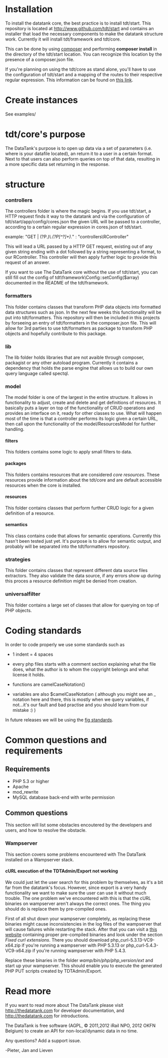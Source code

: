 # Installation

To install the datatank core, the best practice is to install tdt/start. This repository is located at http://www.github.com/tdt/start and contains an installer that load the necessary
components to make the datatank structure work. Currently it will install tdt/framework and tdt/core.

This can be done by using [composer](http://getcomposer.org/) and performing <b>composer install</b> in the directory of the tdt/start location. You can recognize this location
by the presence of a composer.json file.

If you're planning on using the tdt/core as stand alone, you'll have to use the configuration of tdt/start and a mapping of the routes to their respective regular expression. This information 
can be found on [this link](https://github.com/tdt/start/blob/master/app/config/cores.example.json).

# Create instances

See examples/

# tdt/core's purpose

The DataTank's purpose is to open up data via a set of parameters (i.e. where is your datafile located), an return it to a user in a certain format. Next to that users can also perform 
queries on top of that data, resulting in a more specific data set returning in the response. 

# structure

### controllers

The controllers folder is where the magic begins. If you use tdt/start, a HTTP request finds it way to the datatank and via the configuration of tdt/start/app/config/cores.json the given URL will be passed
to a controller, according to a certain regular expression in cores.json of tdt/start.

example:
"GET | (?P<packageresourcestring>.*)\\.(?P<format>[^?]+).*" : "controllers\\RController"

This will lead a URL passed by a HTTP GET request, existing out of any given string ending with a dot followed by a string representing a format, to our RController. This controller will then apply further logic to provide
this request of an answer.

If you want to use The DataTank core without the use of tdt/start, you can still fill out the config of tdt\framework\Config::setConfig($array) documented in the README of the tdt/framework.

### formatters

This folder contains classes that transform PHP data objects into formatted data structures such as json. In the next few weeks this functionality will be put into tdt/formatters. This repository 
will then be included in this projects by forseeing an entry of tdt/formatters in the composer.json file. This will allow for 3rd parties to use tdt/formatters as package to transform PHP objects
and hopefully contribute to this package.

### lib

The lib folder holds libraries that are not avaible through composer, packagist or any other autoload program. Currently it contains a dependency that holds the parse engine that allows us to build our own query language 
called spectql.

### model

The model folder is one of the largest in the entire structure. It allows in functionality to adjust, create and delete and get definitions of resources. It basically puts a layer on top of 
the functionality of CRUD operations and provides an interface on it, ready for other classes to use. What will happen most of the time is that a controller performs its logic given a certain URL, then call upon 
the functionality of the model/ResourcesModel for further handling.

#### filters

This folders contains some logic to apply small filters to data.

#### packages

This folders contains resources that are considered _core_ _resources_. These resources provide information about the tdt/core and are default accessible resources when the core is installed.

#### resources

This folder contains classes that perform further CRUD logic for a given definition of a resource.

#### semantics

This class contains code that allows for semantic operations. Currently this hasn't been tested just yet. It's purpose is to allow for semantic output, and probably will be separated into the
tdt/formatters repository.

### strategies

This folder contains classes that represent different data source files extractors. They also validate the data source, if any errors show up during this proces a resource definition might be
denied from creation.

### universalfilter

This folder contains a large set of classes that allow for querying on top of PHP objects. 

# Coding standards

In order to code properly we use some standards such as

* 1 indent = 4 spaces

* every php files starts with a comment section explaining what the file does, what the author is
  to whom the copyright belongs and what license it holds.
  
* functions are camelCaseNotation()

* variables are also $camelCaseNotation ( although you might see an _ notation here and there, this is mostly when we query variables, if not...it's our fault and bad practise and you should learn from our mistake :) )

In future releases we will be using the [fig standards](http://www.php-fig.org/).

# Common questions and requirements

## Requirements

* PHP 5.3 or higher
* Apache
* mod_rewrite
* MySQL database back-end with write permission

## Common questions

This section will list some obstacles encoutered by the developers and users, and how to resolve the obstacle.

### Wampserver

This section covers some problems encountered with The DataTank installed on a Wampserver stack.

#### cURL execution of the TDTAdmin/Export not working

We could just let the user search for this problem by themselves, as it's a bit far from the datatank's focus. However, since export is a very handy functionality we want to make sure the user can 
use it without much trouble. The one problem we've encountered with this is that the cURL binaries on wampserver aren't always the correct ones. The thing you should do is replace them by pre-compiled ones.

First of all shut down your wampserver completely, as replacing these binaries might cause inconsistencies in the log files of the wampserver that will cause failures while restarting the stack.
After that you can visit a [this website](http://www.anindya.com/php-5-4-3-and-php-5-3-13-x64-64-bit-for-windows/) containing proper pre-compiled binaries and look under the section _Fixed_ _curl_ _extensions_.
There you should download php\_curl-5.3.13-VC9-x64.zip if you're running a wampserver with PHP 5.3.13 or php\_curl-5.4.3-VC9-x64.zip if you're running wampserver with PHP 5.4.3.

Replace these binaries in the folder _wamp/bin/php/php\_version/ext_ and start up your wampserver. This should enable you to execute the generated PHP PUT scripts created by TDTAdmin/Export.

# Read more

If you want to read more about The DataTank please visit http://thedatatank.com for developer documentation, and http://thedatatank.com for introductions.

The DataTank is free software (AGPL, © 2011,2012 iRail NPO, 2012 OKFN Belgium) to create an API for non-local/dynamic data in no time.

Any questions? Add a support issue.

-Pieter, Jan and Lieven
